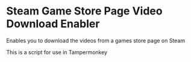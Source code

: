 # Steam Game Store Page Video Download Enabler
Enables you to download the videos from a games store page on Steam

This is a script for use in Tampermonkey

